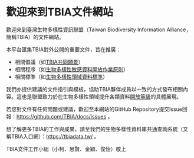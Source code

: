 # 歡迎來到TBIA文件網站

歡迎來到臺灣生物多樣性資訊聯盟（Taiwan Biodiversity Information Alliance，簡稱TBIA）的文件網站。

本平台匯集TBIA對外公開的重要文件，旨在推廣：
* 相關倡議（如[TBIA共同願景](https://tbia.github.io/docs/alliance_vision/)）
* 相關程序（如[生物多樣性敏感資料開放作業原則](https://tbia.github.io/docs/restricted_access_species_data/)）
* 相關標準（如[生物多樣性領域資料標準](https://tbia.github.io/docs/biodiversity_data_standard/)）

我們亦提供建議的文件指引與模板，協助TBIA夥伴成員以一致的方式發布相關內容。這也是聯盟致力於在生物多樣性領域提升各類資料[開放等級](https://5stardata.info/zh-TW/)的具體展現。

若您對文件有任何問題或建議，歡迎至本網站的GitHub Repository提交Issue回報：https://github.com/TBIA/docs/issues 。

想了解更多TBIA的工作與成果，請至我們的生物多樣性資料庫共通查詢系統（又稱TBIA入口網）：https://tbiadata.tw/ 。


TBIA文件工作小組（小柯、思賢、金穎、俊怡）敬上

